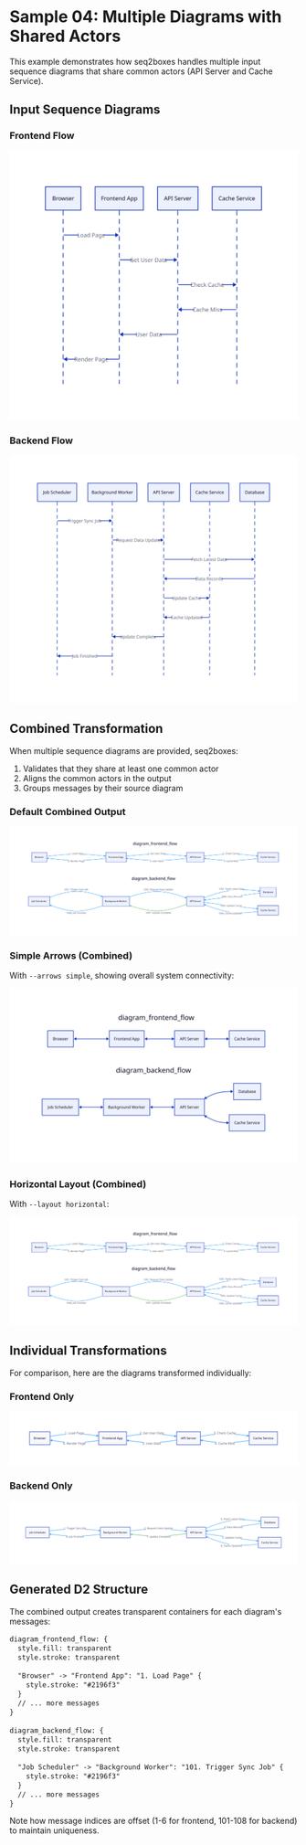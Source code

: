 # Sample 04: Multiple Diagrams with Shared Actors

This example demonstrates how seq2boxes handles multiple input sequence diagrams that share common actors (API Server and Cache Service).

## Input Sequence Diagrams

### Frontend Flow
![Frontend Flow](build/frontend-flow.svg)

### Backend Flow
![Backend Flow](build/backend-flow.svg)

## Combined Transformation

When multiple sequence diagrams are provided, seq2boxes:
1. Validates that they share at least one common actor
2. Aligns the common actors in the output
3. Groups messages by their source diagram

### Default Combined Output

![Combined Diagram](build/boxes-combined.svg)

### Simple Arrows (Combined)

With `--arrows simple`, showing overall system connectivity:

![Combined Simple](build/boxes-combined-simple.svg)

### Horizontal Layout (Combined)

With `--layout horizontal`:

![Combined Horizontal](build/boxes-combined-horizontal.svg)

## Individual Transformations

For comparison, here are the diagrams transformed individually:

### Frontend Only
![Frontend Only](build/boxes-frontend-only.svg)

### Backend Only
![Backend Only](build/boxes-backend-only.svg)

## Generated D2 Structure

The combined output creates transparent containers for each diagram's messages:

```d2
diagram_frontend_flow: {
  style.fill: transparent
  style.stroke: transparent
  
  "Browser" -> "Frontend App": "1. Load Page" {
    style.stroke: "#2196f3"
  }
  // ... more messages
}

diagram_backend_flow: {
  style.fill: transparent
  style.stroke: transparent
  
  "Job Scheduler" -> "Background Worker": "101. Trigger Sync Job" {
    style.stroke: "#2196f3"
  }
  // ... more messages
}
```

Note how message indices are offset (1-6 for frontend, 101-108 for backend) to maintain uniqueness.

